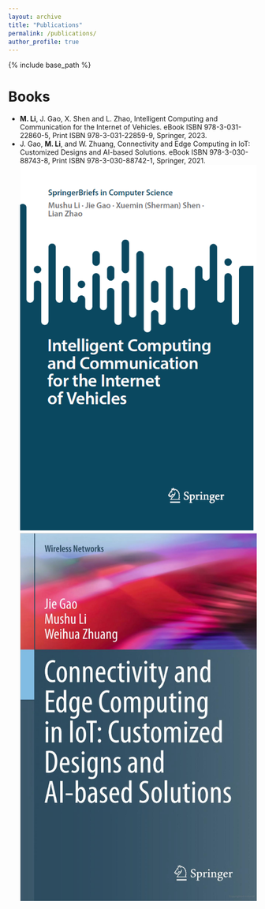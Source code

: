 ```yaml
---
layout: archive
title: "Publications"
permalink: /publications/
author_profile: true
---
```


{% include base_path %}

Books
======

* **M. Li**, J. Gao, X. Shen and L. Zhao, Intelligent Computing and Communication for the Internet of Vehicles. eBook ISBN 978-3-031-22860-5, Print ISBN 978-3-031-22859-9, Springer, 2023.
* J. Gao, **M. Li**, and W. Zhuang, Connectivity and Edge Computing in IoT: Customized Designs and AI-based Solutions. eBook ISBN 978-3-030-88743-8, Print ISBN 978-3-030-88742-1, Springer, 2021.
<br/><img src='/images/book1.png'> <img src='/images/book2.png'>


